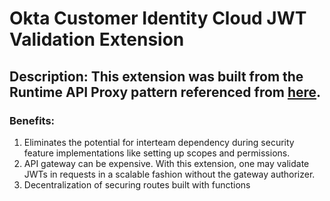# Okta Customer Identity Cloud JWT Validation Extension

## Description: This extension was built from the Runtime API Proxy pattern referenced from [here](https://github.com/aal80/aws-lambda-extensions/tree/main/nodejs-example-lambda-runtime-api-proxy-extension).

### Benefits:

<ol>
    <li>Eliminates the potential for interteam dependency during security feature implementations like setting up scopes and permissions.</li>
    <li>API gateway can be expensive. With this extension, one may validate JWTs in requests in a scalable fashion without the gateway authorizer.</li>
    <li>Decentralization of securing routes built with functions</li>
</ol>
